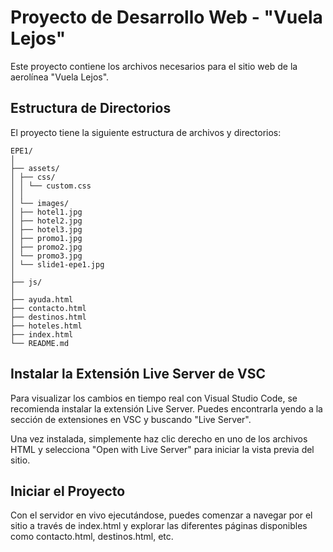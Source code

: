 # Proyecto de Desarrollo Web - "Vuela Lejos"

Este proyecto contiene los archivos necesarios para el sitio web de la aerolínea "Vuela Lejos".

## Estructura de Directorios

El proyecto tiene la siguiente estructura de archivos y directorios:

````
EPE1/
│
├── assets/
│ ├── css/
│ │ └── custom.css
│ │
│ └── images/
│ ├── hotel1.jpg
│ ├── hotel2.jpg
│ ├── hotel3.jpg
│ ├── promo1.jpg
│ ├── promo2.jpg
│ └── promo3.jpg
│ └── slide1-epe1.jpg
│
├── js/
│
├── ayuda.html
├── contacto.html
├── destinos.html
├── hoteles.html
├── index.html
└── README.md
`````

## Instalar la Extensión Live Server de VSC
Para visualizar los cambios en tiempo real con Visual Studio Code, se recomienda instalar la extensión Live Server. Puedes encontrarla yendo a la sección de extensiones en VSC y buscando "Live Server".

Una vez instalada, simplemente haz clic derecho en uno de los archivos HTML y selecciona "Open with Live Server" para iniciar la vista previa del sitio.

## Iniciar el Proyecto
Con el servidor en vivo ejecutándose, puedes comenzar a navegar por el sitio a través de index.html y explorar las diferentes páginas disponibles como contacto.html, destinos.html, etc.

